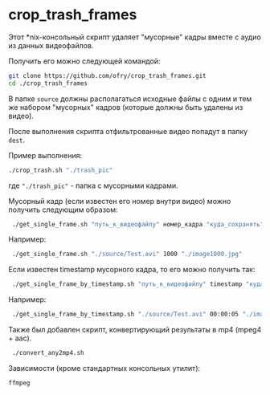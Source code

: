 # crop_trash_frames

Этот *nix-консольный скрипт удаляет "мусорные" кадры вместе с аудио из данных видеофайлов.

Получить его можно следующей командой:
```bash
git clone https://github.com/ofry/crop_trash_frames.git
cd ./crop_trash_frames
```

В папке `source` должны располагаться исходные файлы с одним и тем же набором "мусорных" кадров (которые должны быть удалены
из видео).

После выполнения скрипта отфильтрованные видео попадут
в папку `dest`.

Пример выполнения:

```bash
./crop_trash.sh "./trash_pic"
```

где `"./trash_pic"` - папка с мусорными кадрами.

Мусорный кадр (если известен его номер внутри видео) можно получить следующим образом:
```bash
 ./get_single_frame.sh "путь_к_видеофайлу" номер_кадра "куда_сохранять"
```
Например:
```bash
 ./get_single_frame.sh "./source/Test.avi" 1000 "./image1000.jpg"
```

Если известен timestamp мусорного кадра, то его можно получить так:
```bash
 ./get_single_frame_by_timestamp.sh "путь_к_видеофайлу" timestamp "куда_сохранять"
```
Например:
```bash
 ./get_single_frame_by_timestamp.sh "./source/Test.avi" 00:00:05 "./image1000.jpg"
```

Также был добавлен скрипт, конвертирующий результаты в mp4 (mpeg4 + aac).
```bash
 ./convert_any2mp4.sh
```

Зависимости (кроме стандартных консольных утилит):

```
ffmpeg
```